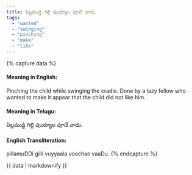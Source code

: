 ```yaml
---
title: పిల్లముడ్డి గిల్లి వుయ్యాల వూచే వాడు.
tags:
  - "wanted"
  - "swinging"
  - "pinching"
  - "make"
  - "like"
---
```


{% capture data %}
#### Meaning in English:
Pinching the child while swinging the cradle.
Done by a lazy fellow who wanted to make it appear that the child did not like him.

#### Meaning in Telugu:
పిల్లముడ్డి గిల్లి వుయ్యాల వూచే వాడు.

#### English Transliteration:
pillamuDDi gilli vuyyaala voochae vaaDu.
{% endcapture %}

{{ data | markdownify }}

